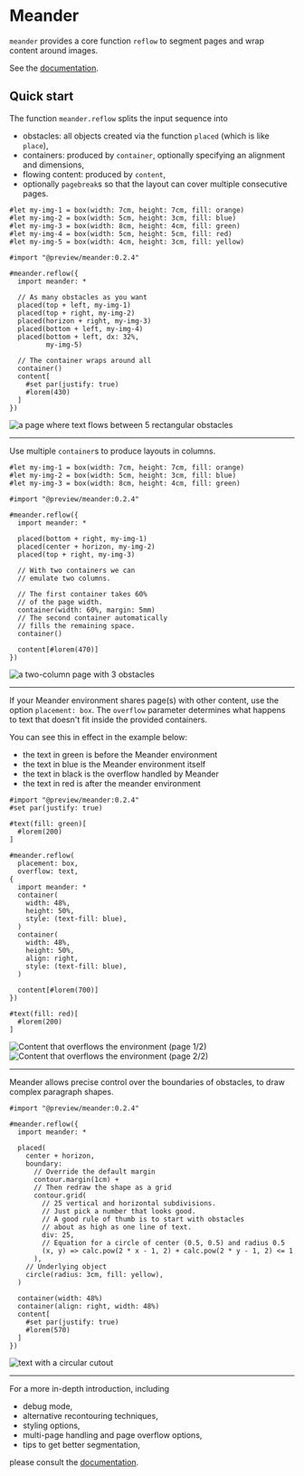# Meander

`meander` provides a core function `reflow` to segment pages and wrap content around images.

<!-- @scrybe(not version; panic Please specify a version number) -->
<!-- @scrybe(if publish; grep https; grep {{version}}) -->
See the [documentation](https://github.com/Vanille-N/meander.typ/releases/download/v0.2.4/docs.pdf).

## Quick start

The function `meander.reflow` splits the input sequence into
- obstacles: all objects created via the function `placed` (which is like `place`),
- containers: produced by `container`, optionally specifying an alignment and dimensions,
- flowing content: produced by `content`,
- optionally `pagebreak`s so that the layout can cover multiple consecutive pages.

<!-- @scrybe(not publish; jump import; grep local; grep {{version}}) -->
<!-- @scrybe(if publish; jump import; grep preview; grep {{version}}) -->
<!-- @scrybe(jump import; until ```; diff gallery/multi-obstacles.typ) -->
```typ
#let my-img-1 = box(width: 7cm, height: 7cm, fill: orange)
#let my-img-2 = box(width: 5cm, height: 3cm, fill: blue)
#let my-img-3 = box(width: 8cm, height: 4cm, fill: green)
#let my-img-4 = box(width: 5cm, height: 5cm, fill: red)
#let my-img-5 = box(width: 4cm, height: 3cm, fill: yellow)

#import "@preview/meander:0.2.4"

#meander.reflow({
  import meander: *

  // As many obstacles as you want
  placed(top + left, my-img-1)
  placed(top + right, my-img-2)
  placed(horizon + right, my-img-3)
  placed(bottom + left, my-img-4)
  placed(bottom + left, dx: 32%,
         my-img-5)

  // The container wraps around all
  container()
  content[
    #set par(justify: true)
    #lorem(430)
  ]
})
```
![a page where text flows between 5 rectangular obstacles](gallery/multi-obstacles.png)

-----

Use multiple `container`s to produce layouts in columns.

<!-- @scrybe(not publish; jump import; grep local; grep {{version}}) -->
<!-- @scrybe(if publish; jump import; grep preview; grep {{version}}) -->
<!-- @scrybe(jump import; until ```; diff gallery/two-columns.typ) -->
```typ
#let my-img-1 = box(width: 7cm, height: 7cm, fill: orange)
#let my-img-2 = box(width: 5cm, height: 3cm, fill: blue)
#let my-img-3 = box(width: 8cm, height: 4cm, fill: green)

#import "@preview/meander:0.2.4"

#meander.reflow({
  import meander: *

  placed(bottom + right, my-img-1)
  placed(center + horizon, my-img-2)
  placed(top + right, my-img-3)

  // With two containers we can
  // emulate two columns.

  // The first container takes 60%
  // of the page width.
  container(width: 60%, margin: 5mm)
  // The second container automatically
  // fills the remaining space.
  container()

  content[#lorem(470)]
})
```
![a two-column page with 3 obstacles](gallery/two-columns.png)

------

If your Meander environment shares page(s) with other content,
use the option `placement: box`.
The `overflow` parameter determines what happens to text that doesn't
fit inside the provided containers.

You can see this in effect in the example below:
- the text in green is before the Meander environment
- the text in blue is the Meander environment itself
- the text in black is the overflow handled by Meander
- the text in red is after the meander environment
<!-- @scrybe(not publish; jump import; grep local; grep {{version}}) -->
<!-- @scrybe(if publish; jump import; grep preview; grep {{version}}) -->
<!-- @scrybe(jump import; until ```; diff gallery/placement.typ) -->
```typ
#import "@preview/meander:0.2.4"
#set par(justify: true)

#text(fill: green)[
  #lorem(200)
]

#meander.reflow(
  placement: box,
  overflow: text,
{
  import meander: *
  container(
    width: 48%,
    height: 50%,
    style: (text-fill: blue),
  )
  container(
    width: 48%,
    height: 50%,
    align: right,
    style: (text-fill: blue),
  )

  content[#lorem(700)]
})

#text(fill: red)[
  #lorem(200)
]
```
![Content that overflows the environment (page 1/2)](gallery/placement-1.png)
![Content that overflows the environment (page 2/2)](gallery/placement-2.png)

------

Meander allows precise control over the boundaries of obstacles, to draw complex paragraph shapes.

<!-- @scrybe(not publish; jump import; grep local; grep {{version}}) -->
<!-- @scrybe(if publish; jump import; grep preview; grep {{version}}) -->
<!-- @scrybe(jump import; until ```; diff gallery/circle-hole.typ) -->
```typ
#import "@preview/meander:0.2.4"

#meander.reflow({
  import meander: *

  placed(
    center + horizon,
    boundary:
      // Override the default margin
      contour.margin(1cm) +
      // Then redraw the shape as a grid
      contour.grid(
        // 25 vertical and horizontal subdivisions.
        // Just pick a number that looks good.
        // A good rule of thumb is to start with obstacles
        // about as high as one line of text.
        div: 25,
        // Equation for a circle of center (0.5, 0.5) and radius 0.5
        (x, y) => calc.pow(2 * x - 1, 2) + calc.pow(2 * y - 1, 2) <= 1
      ),
    // Underlying object
    circle(radius: 3cm, fill: yellow),
  )

  container(width: 48%)
  container(align: right, width: 48%)
  content[
    #set par(justify: true)
    #lorem(570)
  ]
})
```
![text with a circular cutout](gallery/circle-hole.png)

------

For a more in-depth introduction, including
- debug mode,
- alternative recontouring techniques,
- styling options,
- multi-page handling and page overflow options,
- tips to get better segmentation,
<!-- @scrybe(if publish; grep https; grep {{version}}) -->
please consult the [documentation](https://github.com/Vanille-N/meander.typ/releases/download/v0.2.4/docs.pdf).

